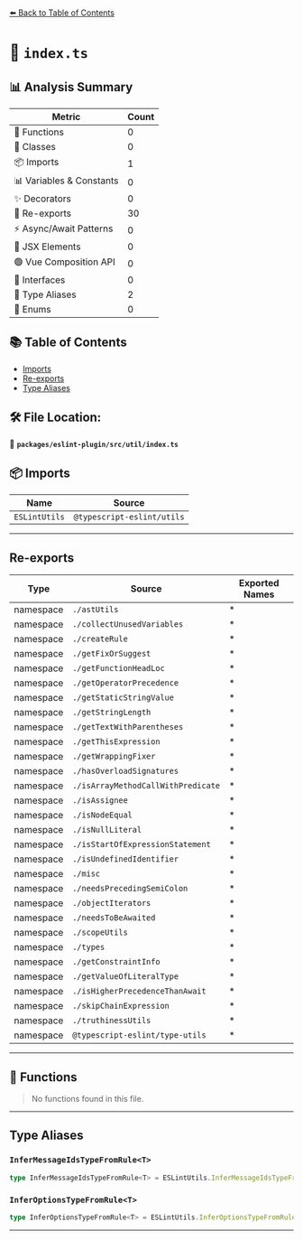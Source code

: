 [⬅️ Back to Table of Contents](../../../../index.md)

# 📄 `index.ts`

## 📊 Analysis Summary

| Metric | Count |
|--------|-------|
| 🔧 Functions | 0 |
| 🧱 Classes | 0 |
| 📦 Imports | 1 |
| 📊 Variables & Constants | 0 |
| ✨ Decorators | 0 |
| 🔄 Re-exports | 30 |
| ⚡ Async/Await Patterns | 0 |
| 💠 JSX Elements | 0 |
| 🟢 Vue Composition API | 0 |
| 📐 Interfaces | 0 |
| 📑 Type Aliases | 2 |
| 🎯 Enums | 0 |

## 📚 Table of Contents

- [Imports](#imports)
- [Re-exports](#re-exports)
- [Type Aliases](#type-aliases)

## 🛠️ File Location:
📂 **`packages/eslint-plugin/src/util/index.ts`**

## 📦 Imports

| Name | Source |
|------|--------|
| `ESLintUtils` | `@typescript-eslint/utils` |


---

## Re-exports

| Type | Source | Exported Names |
|------|--------|----------------|
| namespace | `./astUtils` | * |
| namespace | `./collectUnusedVariables` | * |
| namespace | `./createRule` | * |
| namespace | `./getFixOrSuggest` | * |
| namespace | `./getFunctionHeadLoc` | * |
| namespace | `./getOperatorPrecedence` | * |
| namespace | `./getStaticStringValue` | * |
| namespace | `./getStringLength` | * |
| namespace | `./getTextWithParentheses` | * |
| namespace | `./getThisExpression` | * |
| namespace | `./getWrappingFixer` | * |
| namespace | `./hasOverloadSignatures` | * |
| namespace | `./isArrayMethodCallWithPredicate` | * |
| namespace | `./isAssignee` | * |
| namespace | `./isNodeEqual` | * |
| namespace | `./isNullLiteral` | * |
| namespace | `./isStartOfExpressionStatement` | * |
| namespace | `./isUndefinedIdentifier` | * |
| namespace | `./misc` | * |
| namespace | `./needsPrecedingSemiColon` | * |
| namespace | `./objectIterators` | * |
| namespace | `./needsToBeAwaited` | * |
| namespace | `./scopeUtils` | * |
| namespace | `./types` | * |
| namespace | `./getConstraintInfo` | * |
| namespace | `./getValueOfLiteralType` | * |
| namespace | `./isHigherPrecedenceThanAwait` | * |
| namespace | `./skipChainExpression` | * |
| namespace | `./truthinessUtils` | * |
| namespace | `@typescript-eslint/type-utils` | * |


---

## 🔧 Functions

> No functions found in this file.


---

## Type Aliases

### `InferMessageIdsTypeFromRule<T>`

```ts
type InferMessageIdsTypeFromRule<T> = ESLintUtils.InferMessageIdsTypeFromRule<T>;
```

### `InferOptionsTypeFromRule<T>`

```ts
type InferOptionsTypeFromRule<T> = ESLintUtils.InferOptionsTypeFromRule<T>;
```


---